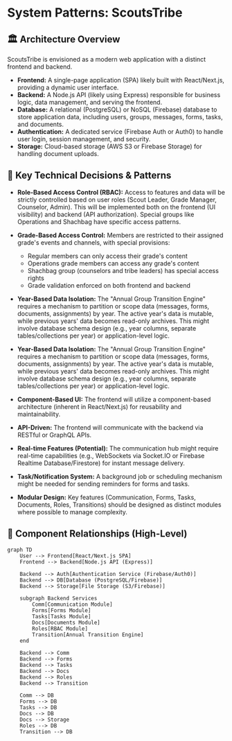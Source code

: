 # System Patterns: ScoutsTribe

## 🏛️ Architecture Overview

ScoutsTribe is envisioned as a modern web application with a distinct frontend and backend.

- **Frontend:** A single-page application (SPA) likely built with React/Next.js, providing a dynamic user interface.
- **Backend:** A Node.js API (likely using Express) responsible for business logic, data management, and serving the frontend.
- **Database:** A relational (PostgreSQL) or NoSQL (Firebase) database to store application data, including users, groups, messages, forms, tasks, and documents.
- **Authentication:** A dedicated service (Firebase Auth or Auth0) to handle user login, session management, and security.
- **Storage:** Cloud-based storage (AWS S3 or Firebase Storage) for handling document uploads.

## 🔑 Key Technical Decisions & Patterns
- **Role-Based Access Control (RBAC):** Access to features and data will be strictly controlled based on user roles (Scout Leader, Grade Manager, Counselor, Admin). This will be implemented both on the frontend (UI visibility) and backend (API authorization). Special groups like Operations and Shachbag have specific access patterns.

- **Grade-Based Access Control:** Members are restricted to their assigned grade's events and channels, with special provisions:
  * Regular members can only access their grade's content
  * Operations grade members can access any grade's content
  * Shachbag group (counselors and tribe leaders) has special access rights
  * Grade validation enforced on both frontend and backend

- **Year-Based Data Isolation:** The "Annual Group Transition Engine" requires a mechanism to partition or scope data (messages, forms, documents, assignments) by year. The active year's data is mutable, while previous years' data becomes read-only archives. This might involve database schema design (e.g., year columns, separate tables/collections per year) or application-level logic.
- **Year-Based Data Isolation:** The "Annual Group Transition Engine" requires a mechanism to partition or scope data (messages, forms, documents, assignments) by year. The active year's data is mutable, while previous years' data becomes read-only archives. This might involve database schema design (e.g., year columns, separate tables/collections per year) or application-level logic.
- **Component-Based UI:** The frontend will utilize a component-based architecture (inherent in React/Next.js) for reusability and maintainability.
- **API-Driven:** The frontend will communicate with the backend via RESTful or GraphQL APIs.
- **Real-time Features (Potential):** The communication hub might require real-time capabilities (e.g., WebSockets via Socket.IO or Firebase Realtime Database/Firestore) for instant message delivery.
- **Task/Notification System:** A background job or scheduling mechanism might be needed for sending reminders for forms and tasks.
- **Modular Design:** Key features (Communication, Forms, Tasks, Documents, Roles, Transitions) should be designed as distinct modules where possible to manage complexity.

## 🧱 Component Relationships (High-Level)

```mermaid
graph TD
    User --> Frontend[React/Next.js SPA]
    Frontend --> Backend[Node.js API (Express)]
    
    Backend --> Auth[Authentication Service (Firebase/Auth0)]
    Backend --> DB[Database (PostgreSQL/Firebase)]
    Backend --> Storage[File Storage (S3/Firebase)]
    
    subgraph Backend Services
        Comm[Communication Module]
        Forms[Forms Module]
        Tasks[Tasks Module]
        Docs[Documents Module]
        Roles[RBAC Module]
        Transition[Annual Transition Engine]
    end

    Backend --> Comm
    Backend --> Forms
    Backend --> Tasks
    Backend --> Docs
    Backend --> Roles
    Backend --> Transition

    Comm --> DB
    Forms --> DB
    Tasks --> DB
    Docs --> DB
    Docs --> Storage
    Roles --> DB
    Transition --> DB